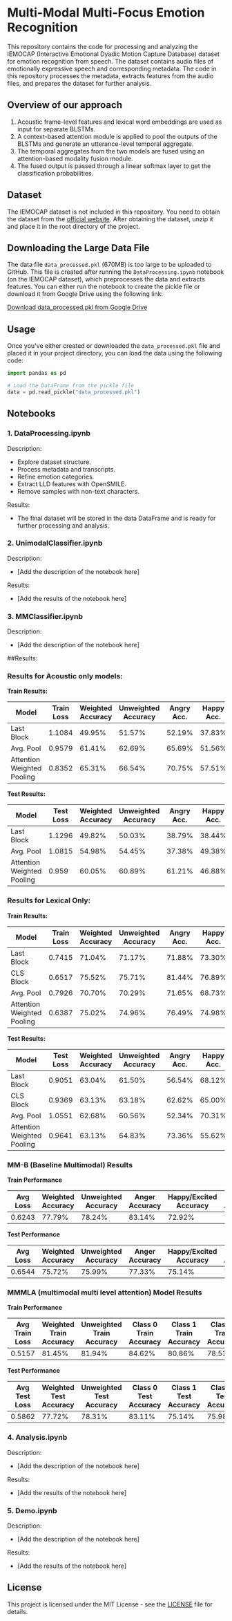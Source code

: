 # Multi-Modal Multi-Focus Emotion Recognition

This repository contains the code for processing and analyzing the IEMOCAP (Interactive Emotional Dyadic Motion Capture Database) dataset for emotion recognition from speech. The dataset contains audio files of emotionally expressive speech and corresponding metadata. The code in this repository processes the metadata, extracts features from the audio files, and prepares the dataset for further analysis.

## Overview of our approach
1. Acoustic frame-level features and lexical word embeddings are used as input for separate BLSTMs.
2. A context-based attention module is applied to pool the outputs of the BLSTMs and generate an utterance-level temporal aggregate.
3. The temporal aggregates from the two models are fused using an attention-based modality fusion module.
4. The fused output is passed through a linear softmax layer to get the classification probabilities.

## Dataset

The IEMOCAP dataset is not included in this repository. You need to obtain the dataset from the [official website](https://sail.usc.edu/iemocap/). After obtaining the dataset, unzip it and place it in the root directory of the project.

## Downloading the Large Data File

The data file `data_processed.pkl` (670MB) is too large to be uploaded to GitHub. This file is created after running the `DataProcessing.ipynb` notebook (on the IEMOCAP dataset), which preprocesses the data and extracts features. You can either run the notebook to create the pickle file or download it from Google Drive using the following link:

[Download data_processed.pkl from Google Drive](<https://drive.google.com/file/d/18lCvVF1T9yE884QmQtFwlw7E8id9DlBY/view?usp=share_link>)

## Usage

Once you've either created or downloaded the `data_processed.pkl` file and placed it in your project directory, you can load the data using the following code:

```python
import pandas as pd

# Load the DataFrame from the pickle file
data = pd.read_pickle("data_processed.pkl")
```

## Notebooks

### 1. DataProcessing.ipynb

Description:
- Explore dataset structure.
- Process metadata and transcripts.
- Refine emotion categories.
- Extract LLD features with OpenSMILE.
- Remove samples with non-text characters.

Results:
- The final dataset will be stored in the data DataFrame and is ready for further processing and analysis.

### 2. UnimodalClassifier.ipynb

Description:
- [Add the description of the notebook here]

Results:
- [Add the results of the notebook here]

### 3. MMClassifier.ipynb

Description:
- [Add the description of the notebook here]

##Results:

### Results for Acoustic only models:
**Train Results:**

| Model | Train Loss | Weighted Accuracy | Unweighted Accuracy | Angry Acc. | Happy Acc. | Neutral Acc. | Sad Acc. |
|-------|-----------|------------------|---------------------|------------|------------|--------------|----------|
| Last Block | 1.1084 | 49.95% | 51.57% | 52.19% | 37.83% | 48.80% | 67.46% |
| Avg. Pool  | 0.9579 | 61.41% | 62.69% | 65.69% | 51.56% | 60.72% | 72.79% |
| Attention Weighted Pooling| 0.8352 | 65.31% | 66.54% | 70.75% | 57.51% | 62.97% | 74.94% | 


**Test Results:**

| Model | Test Loss | Weighted Accuracy | Unweighted Accuracy | Angry Acc. | Happy Acc. | Neutral Acc. | Sad Acc. |
|-------|-----------|------------------|---------------------|------------|------------|--------------|----------|
| Last Block  | 1.1296 | 49.82% | 50.03% | 38.79% | 38.44% | 57.91% | 64.97% |
| Avg. Pool | 1.0815 | 54.98% | 54.45% | 37.38% | 49.38% | 63.00% | 68.02% |
| Attention Weighted Pooling| 0.959 | 60.05% | 60.89% | 61.21% | 46.88% | 65.42% | 70.05% | 

### **Results for Lexical Only:**
**Train Results:**

| Model | Train Loss | Weighted Accuracy | Unweighted Accuracy | Angry Acc. | Happy Acc. | Neutral Acc. | Sad Acc. |
|-------|-----------|------------------|---------------------|------------|------------|--------------|----------|
| Last Block | 0.7415 | 71.04% | 71.17% | 71.88% | 73.30% | 67.84% | 71.66% |
| CLS Block | 0.6517 | 75.52% | 75.71% | 81.44% | 76.89% | 72.64% | 71.88% |
| Avg. Pool | 0.7926 | 70.70% | 70.29% | 71.65% | 68.73% | 75.71% | 65.08% |
| Attention Weighted Pooling | 0.6387 | 75.02% | 74.96% | 76.49% | 74.98% | 75.56% | 72.79% |

**Test Results:**

| Model | Test Loss | Weighted Accuracy | Unweighted Accuracy | Angry Acc. | Happy Acc. | Neutral Acc. | Sad Acc. |
|-------|-----------|------------------|---------------------|------------|------------|--------------|----------|
| Last Block | 0.9051 | 63.04% | 61.50% | 56.54% | 68.12% | 67.02% | 54.31% |
| CLS Block | 0.9369 | 63.13% | 63.18% | 62.62% | 65.00% | 61.66% | 63.45% |
| Avg. Pool| 1.0551 | 62.68% | 60.56% | 52.34% | 70.31% | 67.83% | 51.78% |
| Attention Weighted Pooling| 0.9641 | 63.13% | 64.83% | 73.36% | 55.62% | 59.79% | 70.56% |
### MM-B (Baseline Multimodal) Results
**Train Performance**

| Avg Loss | Weighted Accuracy | Unweighted Accuracy | Anger Accuracy | Happy/Excited Accuracy | Neutral Accuracy | Sad Accuracy |
|---------|------------------|---------------------|----------------|------------------------|------------------|--------------|
| 0.6243  | 77.79%           | 78.24%              | 83.14%         | 72.92%                | 78.53%           | 78.38%       |

**Test Performance**

| Avg Loss | Weighted Accuracy | Unweighted Accuracy | Anger Accuracy | Happy/Excited Accuracy | Neutral Accuracy | Sad Accuracy |
|---------|------------------|---------------------|----------------|------------------------|------------------|--------------|
| 0.6544  | 75.72%           | 75.99%              | 77.33%         | 75.14%                | 74.47%           | 77.00%       |


### MMMLA (multimodal multi level attention) Model Results

**Train Performance**

| Avg Train Loss | Weighted Train Accuracy | Unweighted Train Accuracy | Class 0 Train Accuracy | Class 1 Train Accuracy | Class 2 Train Accuracy | Class 3 Train Accuracy |
|----------------|-------------------------|----------------------------|------------------------|------------------------|------------------------|------------------------|
|  0.5157         | 81.45%                  | 81.94%                     | 84.62%                 | 80.86%                 | 78.53%                 | 83.73%                 |

**Test Performance**

|  Avg Test Loss | Weighted Test Accuracy | Unweighted Test Accuracy | Class 0 Test Accuracy | Class 1 Test Accuracy | Class 2 Test Accuracy | Class 3 Test Accuracy |
|---------------|------------------------|---------------------------|-----------------------|-----------------------|-----------------------|-----------------------|
| 0.5862        | 77.72%                 | 78.31%                    | 83.11%                | 75.14%                | 75.98%                | 79.00%                |

### 4. Analysis.ipynb

Description:
- [Add the description of the notebook here]

Results:
- [Add the results of the notebook here]

### 5. Demo.ipynb

Description:
- [Add the description of the notebook here]

Results:
- [Add the results of the notebook here]

## License

This project is licensed under the MIT License - see the [LICENSE](LICENSE) file for details.

